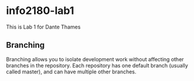 # info2180-lab1

This is Lab 1 for Dante Thames

## Branching

Branching allows you to isolate development work without affecting other branches in the repository. Each repository has one default branch (usually called master), and can have multiple other branches.